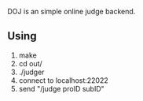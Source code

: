 DOJ is an simple online judge backend.

## Using

1. make
2. cd out/
3. ./judger
4. connect to localhost:22022
5. send "/judge proID subID"